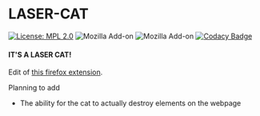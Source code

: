 # LASER-CAT
[![License: MPL 2.0](https://img.shields.io/badge/License-MPL%202.0-brightgreen.svg)](https://opensource.org/licenses/MPL-2.0)
![Mozilla Add-on](https://img.shields.io/amo/dw/the-laser-cat)
![Mozilla Add-on](https://img.shields.io/amo/users/the-laser-cat)
[![Codacy Badge](https://api.codacy.com/project/badge/Grade/b79e1161537742ff8e866b878e214cf3)](https://www.codacy.com/manual/aUniqueUser/LASER-CAT?utm_source=github.com&amp;utm_medium=referral&amp;utm_content=aUniqueUser/LASER-CAT&amp;utm_campaign=Badge_Grade)

#### IT'S A LASER CAT!

Edit of [this firefox extension](https://addons.mozilla.org/en-US/firefox/addon/the-laser-cat/).

Planning to add
- The ability for the cat to actually destroy elements on the webpage
